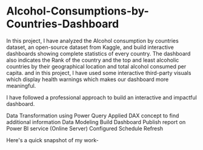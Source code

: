 # Alcohol-Consumptions-by-Countries-Dashboard

In this project, I have analyzed the Alcohol consumption by countries dataset, an open-source dataset from Kaggle, and build interactive dashboards showing complete statistics of every country. The dashboard also indicates the Rank of the country and the top and least alcoholic countries by their geographical location and total alcohol consumed per capita. and in this project, I have used some interactive third-party visuals which display health warnings which makes our dashboard more meaningful.

I have followed a professional approach to build an interactive and impactful dashboard.

Data Transformation using Power Query Applied DAX concept to find additional information Data Modeling Build Dashboard Publish report on Power BI service (Online Server) Configured Schedule Refresh

Here's a quick snapshot of my work-

